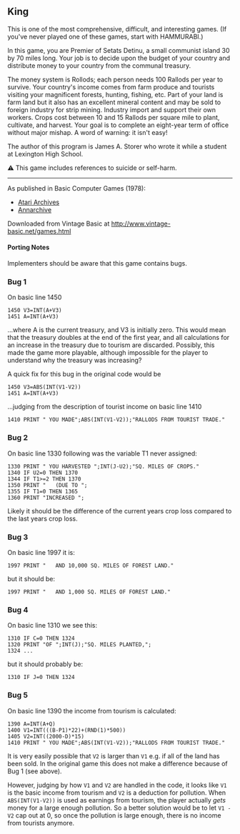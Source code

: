 ## King

This is one of the most comprehensive, difficult, and interesting games. (If you've never played one of these games, start with HAMMURABI.)

In this game, you are Premier of Setats Detinu, a small communist island 30 by 70 miles long. Your job is to decide upon the budget of your country and distribute money to your country from the communal treasury.

The money system is Rollods; each person needs 100 Rallods per year to survive. Your country's income comes from farm produce and tourists visiting your magnificent forests, hunting, fishing, etc. Part of your land is farm land but it also has an excellent mineral content and may be sold to foreign industry for strip mining. Industry import and support their own workers. Crops cost between 10 and 15 Rallods per square mile to plant, cultivate, and harvest. Your goal is to complete an eight-year term of office without major mishap. A word of warning: it isn't easy!

The author of this program is James A. Storer who wrote it while a student at Lexington High School.

⚠️ This game includes references to suicide or self-harm.

---

As published in Basic Computer Games (1978):
- [Atari Archives](https://www.atariarchives.org/basicgames/showpage.php?page=96)
- [Annarchive](https://annarchive.com/files/Basic_Computer_Games_Microcomputer_Edition.pdf#page=111)

Downloaded from Vintage Basic at
http://www.vintage-basic.net/games.html

#### Porting Notes

Implementers should be aware that this game contains bugs.

### Bug 1

On basic line 1450

    1450 V3=INT(A+V3)
    1451 A=INT(A+V3)

...where A is the current treasury, and V3 is initially zero.
This would mean that the treasury doubles at the end of the first year, and all calculations for an increase in the treasury due to tourism are discarded.
Possibly, this made the game more playable, although impossible for the player to understand why the treasury was increasing?

A quick fix for this bug in the original code would be

    1450 V3=ABS(INT(V1-V2))
    1451 A=INT(A+V3)

...judging from the description of tourist income on basic line 1410

    1410 PRINT " YOU MADE";ABS(INT(V1-V2));"RALLODS FROM TOURIST TRADE."

### Bug 2

On basic line 1330 following was the variable T1 never assigned:

    1330 PRINT " YOU HARVESTED ";INT(J-U2);"SQ. MILES OF CROPS."
    1340 IF U2=0 THEN 1370
    1344 IF T1>=2 THEN 1370
    1350 PRINT "   (DUE TO ";
    1355 IF T1=0 THEN 1365
    1360 PRINT "INCREASED ";

Likely it should be the difference of the current years crop loss compared to the
last years crop loss.

### Bug 3

On basic line 1997 it is:

    1997 PRINT "   AND 10,000 SQ. MILES OF FOREST LAND."

but it should be:

    1997 PRINT "   AND 1,000 SQ. MILES OF FOREST LAND."

### Bug 4

On basic line 1310 we see this:

    1310 IF C=0 THEN 1324
    1320 PRINT "OF ";INT(J);"SQ. MILES PLANTED,";
    1324 ...

but it should probably be:

    1310 IF J=0 THEN 1324

### Bug 5

On basic line 1390 the income from tourism is calculated:

```
1390 A=INT(A+Q)
1400 V1=INT(((B-P1)*22)+(RND(1)*500))
1405 V2=INT((2000-D)*15)
1410 PRINT " YOU MADE";ABS(INT(V1-V2));"RALLODS FROM TOURIST TRADE."
```

It is very easily possible that `V2` is larger than `V1` e.g. if all of the land has been sold. In the original game this does not make a difference because of Bug 1 (see above).

However, judging by how `V1` and `V2` are handled in the code, it looks like `V1` is the basic income from tourism and `V2` is a deduction for pollution. When `ABS(INT(V1-V2))` is used as earnings from tourism, the player actually _gets_ money for a large enough pollution. So a better solution would be to let `V1 - V2` cap out at 0, so once the pollution is large enough, there is no income from tourists anymore.
